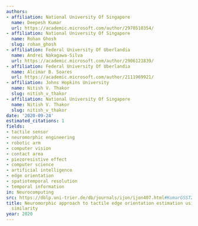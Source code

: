 ```yaml
---
authors:
- affiliation: National University Of Singapore
  name: Deepesh Kumar
  url: https://academic.microsoft.com/author/2970510354/
- affiliation: National University Of Singapore
  name: Rohan Ghosh
  slug: rohan_ghosh
- affiliation: Federal University Of Uberlandia
  name: Andrei Nakagawa-Silva
  url: https://academic.microsoft.com/author/2906121839/
- affiliation: Federal University Of Uberlandia
  name: Alcimar B. Soares
  url: https://academic.microsoft.com/author/2111969921/
- affiliation: Johns Hopkins University
  name: Nitish V. Thakor
  slug: nitish_v_thakor
- affiliation: National University Of Singapore
  name: Nitish V. Thakor
  slug: nitish_v_thakor
date: '2020-09-24'
estimated_citations: 1
fields:
- tactile sensor
- neuromorphic engineering
- robotic arm
- computer vision
- contact area
- piezoresistive effect
- computer science
- artificial intelligence
- edge orientation
- spatiotemporal resolution
- temporal information
in: Neurocomputing
src: https://dblp.uni-trier.de/db/journals/ijon/ijon407.html#KumarGSST20
title: Neuromorphic approach to tactile edge orientation estimation using spatiotemporal
  similarity
year: 2020
---
```

